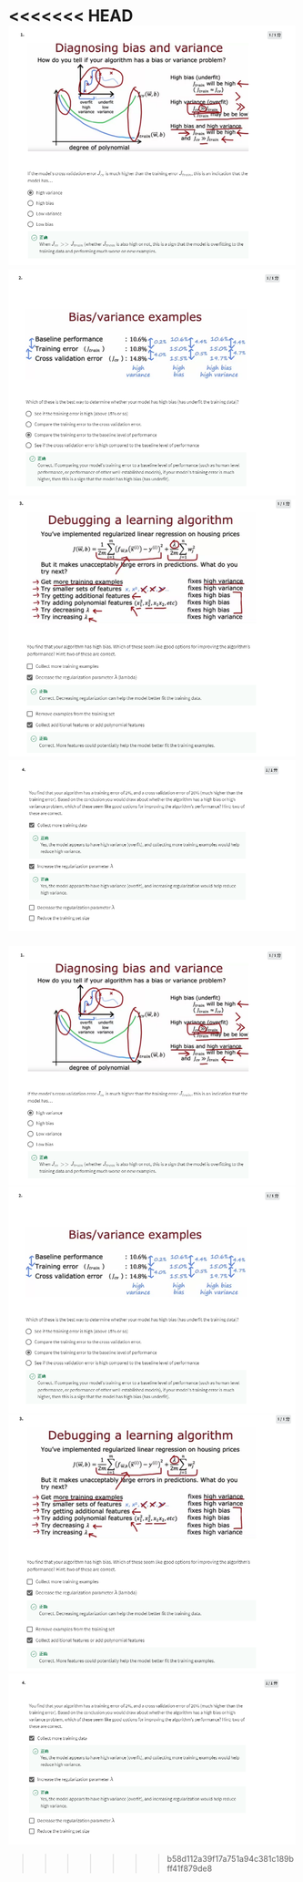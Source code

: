 <<<<<<< HEAD
![](1.png)
![](2.png)
![](3.png)
![](4.png)
=======
![](1.png)
![](2.png)
![](3.png)
![](4.png)
>>>>>>> b58d112a39f17a751a94c381c189bff41f879de8
